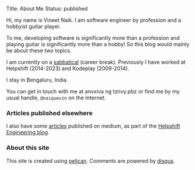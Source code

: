 Title: About Me
Status: published

Hi, my name is Vineet Naik. I am software engineer by profession and a
hobbyist guitar player.

To me, developing software is significantly more than a profession and
playing guitar is significantly more than a hobby! So this blog would
mainly be about these two topics.

I am currently on a
[sabbatical](https://www.youtube.com/watch?v=MNuOmTQdFjA) (career
break). Previously I have worked at Helpshift (2014-2023) and Kodeplay
(2009-2014).

I stay in Bengaluru, India.

You can get in touch with me at <email>anvxiva ng tznvy.pbz</email> or
find me by my usual handle, `@naiquevin` on the Internet.

### Articles published elsewhere

I also have some [articles](https://medium.com/@naikvin_34014)
published on medium, as part of the [Helpshift Engineering
blog](https://medium.com/helpshift-engineering).

### About this site

This site is created using
[pelican](https://getpelican.com/). Comments are powered by
[disqus](https://disqus.com/).
